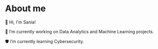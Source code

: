 # About me
👋 Hi, I'm Sania! 

 🤖 I’m currently working on Data Analytics and Machine Learning projects.
 
 🛡️ I’m currently learning Cybersecurity.




